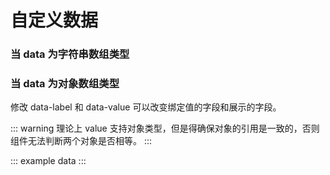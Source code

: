 # 自定义数据

### 当 data 为字符串数组类型

<example :value="example1"></example>

### 当 data 为对象数组类型

修改 data-label 和 data-value 可以改变绑定值的字段和展示的字段。

<example :value="example2"></example>

::: warning
  理论上 value 支持对象类型，但是得确保对象的引用是一致的，否则组件无法判断两个对象是否相等。
:::

::: example data :::